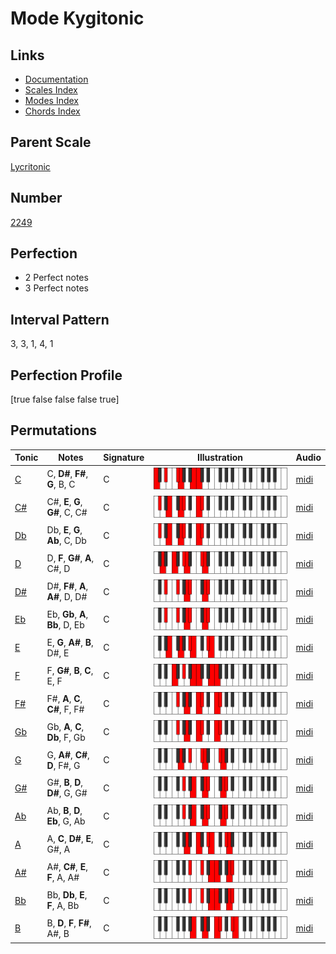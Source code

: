 # Mode Kygitonic

## Links

- [Documentation](index.md)
- [Scales Index](Scales.md)
- [Modes Index](Modes.md)
- [Chords Index](Chords.md)

## Parent Scale

[Lycritonic](ScaleLycritonic.md)

## Number

[2249](https://ianring.com/musictheory/scales/2249)

## Perfection

- 2 Perfect notes
- 3 Perfect notes

## Interval Pattern

3, 3, 1, 4, 1

## Perfection Profile

[true false false false true]

## Permutations

| Tonic | Notes | Signature | Illustration | Audio |
|-------|-------|-----------|--------------|-------|
| [C](ModeCNaturalKygitonic.md) | C, **D#**, **F#**, **G**, B, C | C | ![CNaturalKygitonic](ModeCNaturalKygitonic.png) | [midi](https://github.com/edipermadi/music/blob/main/docs/ModeCNaturalKygitonic.mid?raw=true) |
| [C#](ModeCSharpKygitonic.md) | C#, **E**, **G**, **G#**, C, C# | C | ![CSharpKygitonic](ModeCSharpKygitonic.png) | [midi](https://github.com/edipermadi/music/blob/main/docs/ModeCSharpKygitonic.mid?raw=true) |
| [Db](ModeDFlatKygitonic.md) | Db, **E**, **G**, **Ab**, C, Db | C | ![DFlatKygitonic](ModeDFlatKygitonic.png) | [midi](https://github.com/edipermadi/music/blob/main/docs/ModeDFlatKygitonic.mid?raw=true) |
| [D](ModeDNaturalKygitonic.md) | D, **F**, **G#**, **A**, C#, D | C | ![DNaturalKygitonic](ModeDNaturalKygitonic.png) | [midi](https://github.com/edipermadi/music/blob/main/docs/ModeDNaturalKygitonic.mid?raw=true) |
| [D#](ModeDSharpKygitonic.md) | D#, **F#**, **A**, **A#**, D, D# | C | ![DSharpKygitonic](ModeDSharpKygitonic.png) | [midi](https://github.com/edipermadi/music/blob/main/docs/ModeDSharpKygitonic.mid?raw=true) |
| [Eb](ModeEFlatKygitonic.md) | Eb, **Gb**, **A**, **Bb**, D, Eb | C | ![EFlatKygitonic](ModeEFlatKygitonic.png) | [midi](https://github.com/edipermadi/music/blob/main/docs/ModeEFlatKygitonic.mid?raw=true) |
| [E](ModeENaturalKygitonic.md) | E, **G**, **A#**, **B**, D#, E | C | ![ENaturalKygitonic](ModeENaturalKygitonic.png) | [midi](https://github.com/edipermadi/music/blob/main/docs/ModeENaturalKygitonic.mid?raw=true) |
| [F](ModeFNaturalKygitonic.md) | F, **G#**, **B**, **C**, E, F | C | ![FNaturalKygitonic](ModeFNaturalKygitonic.png) | [midi](https://github.com/edipermadi/music/blob/main/docs/ModeFNaturalKygitonic.mid?raw=true) |
| [F#](ModeFSharpKygitonic.md) | F#, **A**, **C**, **C#**, F, F# | C | ![FSharpKygitonic](ModeFSharpKygitonic.png) | [midi](https://github.com/edipermadi/music/blob/main/docs/ModeFSharpKygitonic.mid?raw=true) |
| [Gb](ModeGFlatKygitonic.md) | Gb, **A**, **C**, **Db**, F, Gb | C | ![GFlatKygitonic](ModeGFlatKygitonic.png) | [midi](https://github.com/edipermadi/music/blob/main/docs/ModeGFlatKygitonic.mid?raw=true) |
| [G](ModeGNaturalKygitonic.md) | G, **A#**, **C#**, **D**, F#, G | C | ![GNaturalKygitonic](ModeGNaturalKygitonic.png) | [midi](https://github.com/edipermadi/music/blob/main/docs/ModeGNaturalKygitonic.mid?raw=true) |
| [G#](ModeGSharpKygitonic.md) | G#, **B**, **D**, **D#**, G, G# | C | ![GSharpKygitonic](ModeGSharpKygitonic.png) | [midi](https://github.com/edipermadi/music/blob/main/docs/ModeGSharpKygitonic.mid?raw=true) |
| [Ab](ModeAFlatKygitonic.md) | Ab, **B**, **D**, **Eb**, G, Ab | C | ![AFlatKygitonic](ModeAFlatKygitonic.png) | [midi](https://github.com/edipermadi/music/blob/main/docs/ModeAFlatKygitonic.mid?raw=true) |
| [A](ModeANaturalKygitonic.md) | A, **C**, **D#**, **E**, G#, A | C | ![ANaturalKygitonic](ModeANaturalKygitonic.png) | [midi](https://github.com/edipermadi/music/blob/main/docs/ModeANaturalKygitonic.mid?raw=true) |
| [A#](ModeASharpKygitonic.md) | A#, **C#**, **E**, **F**, A, A# | C | ![ASharpKygitonic](ModeASharpKygitonic.png) | [midi](https://github.com/edipermadi/music/blob/main/docs/ModeASharpKygitonic.mid?raw=true) |
| [Bb](ModeBFlatKygitonic.md) | Bb, **Db**, **E**, **F**, A, Bb | C | ![BFlatKygitonic](ModeBFlatKygitonic.png) | [midi](https://github.com/edipermadi/music/blob/main/docs/ModeBFlatKygitonic.mid?raw=true) |
| [B](ModeBNaturalKygitonic.md) | B, **D**, **F**, **F#**, A#, B | C | ![BNaturalKygitonic](ModeBNaturalKygitonic.png) | [midi](https://github.com/edipermadi/music/blob/main/docs/ModeBNaturalKygitonic.mid?raw=true) |
